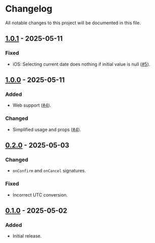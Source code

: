 # Changelog

All notable changes to this project will be documented in this file.

## [1.0.1] - 2025-05-11

### Fixed

-   iOS: Selecting current date does nothing if initial value is null ([#5](https://github.com/s77rt/react-native-date-picker/issues/5)).

## [1.0.0] - 2025-05-11

### Added

-   Web support ([#4](https://github.com/s77rt/react-native-date-picker/pull/4)).

### Changed

-   Simplified usage and props ([#4](https://github.com/s77rt/react-native-date-picker/pull/4)).

## [0.2.0] - 2025-05-03

### Changed

-   `onConfirm` and `onCancel` signatures.

### Fixed

-   Incorrect UTC conversion.

## [0.1.0] - 2025-05-02

### Added

-   Initial release.

[1.0.1]: https://github.com/s77rt/react-native-date-picker/compare/v1.0.0...v1.0.1
[1.0.0]: https://github.com/s77rt/react-native-date-picker/compare/v0.2.0...v1.0.0
[0.2.0]: https://github.com/s77rt/react-native-date-picker/compare/v0.1.0...v0.2.0
[0.1.0]: https://github.com/s77rt/react-native-date-picker/releases/tag/v0.1.0
